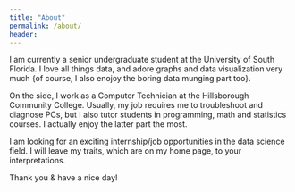 ```yaml
---
title: "About"
permalink: /about/
header:
---
```

I am currently a senior undergraduate student at the University of South Florida. I love all things data, and adore graphs and data visualization very much {of course, I also enojoy the boring data munging part too}.

On the side, I work as a Computer Technician at the Hillsborough Community College. Usually, my job requires me to troubleshoot and diagnose PCs, but I also tutor students in programming, math and statistics courses. I actually enjoy the latter part the most. 

I am looking for an exciting internship/job opportunities in the data science field. I will leave my traits, which are on my home page, to your interpretations.

Thank you & have a nice day!
